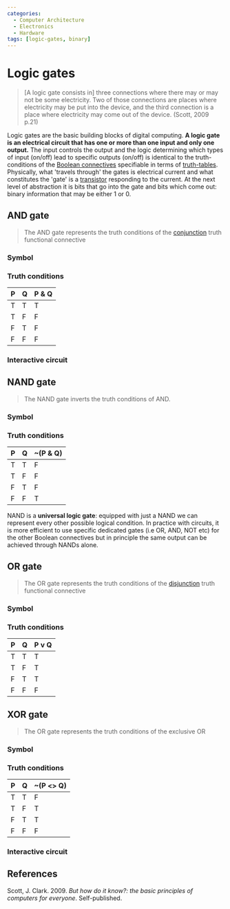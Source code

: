 ```yaml
---
categories:
  - Computer Architecture
  - Electronics
  - Hardware
tags: [logic-gates, binary]
---
```


# Logic gates

> [A logic gate consists in] three connections where there may or may not be some electricity. Two of those connections are places where electricity may be put into the device, and the third connection is a place where electricity may come out of the device. (Scott, 2009 p.21)

Logic gates are the basic building blocks of digital computing. **A logic gate is an electrical circuit that has one or more than one input and only one output.** The input controls the output and the logic determining which types of input (on/off) lead to specific outputs (on/off) is identical to the truth-conditions of the [Boolean connectives](/Logic/Truth-functional_connectives.md) specifiable in terms of [truth-tables](/Logic/Truth-tables.md).
Physically, what 'travels through' the gates is electrical current and what constitutes the 'gate' is a [transistor](/Electronics/Digital_Circuits/Transistors.md) responding to the current. At the next level of abstraction it is bits that go into the gate and bits which come out: binary information that may be either 1 or 0.

## AND gate

> The AND gate represents the truth conditions of the [conjunction](/Logic/Truth-functional_connectives.md#conjunction) truth functional connective

### Symbol

### Truth conditions

| P   | Q   | P & Q |
| --- | --- | ----- |
| T   | T   | T     |
| T   | F   | F     |
| F   | T   | F     |
| F   | F   | F     |

### Interactive circuit

## NAND gate

> The NAND gate inverts the truth conditions of AND.

### Symbol

### Truth conditions

| P   | Q   | ~(P & Q) |
| --- | --- | -------- |
| T   | T   | F        |
| T   | F   | F        |
| F   | T   | F        |
| F   | F   | T        |

NAND is a **universal logic gate**: equipped with just a NAND we can represent every other possible logical condition. In practice with circuits, it is more efficient to use specific dedicated gates (i.e OR, AND, NOT etc) for the other Boolean connectives but in principle the same output can be achieved through NANDs alone.

## OR gate

> The OR gate represents the truth conditions of the [disjunction](/Logic/Truth-functional_connectives.md#disjunction) truth functional connective

### Symbol

### Truth conditions

| P   | Q   | P v Q |
| --- | --- | ----- |
| T   | T   | T     |
| T   | F   | T     |
| F   | T   | T     |
| F   | F   | F     |

## XOR gate

> The OR gate represents the truth conditions of the exclusive OR

### Symbol

### Truth conditions

| P   | Q   | ~(P <> Q) |
| --- | --- | --------- |
| T   | T   | F         |
| T   | F   | T         |
| F   | T   | T         |
| F   | F   | F         |

### Interactive circuit

## References

Scott, J. Clark. 2009. _But how do it know?: the basic principles of computers for everyone_. Self-published.
